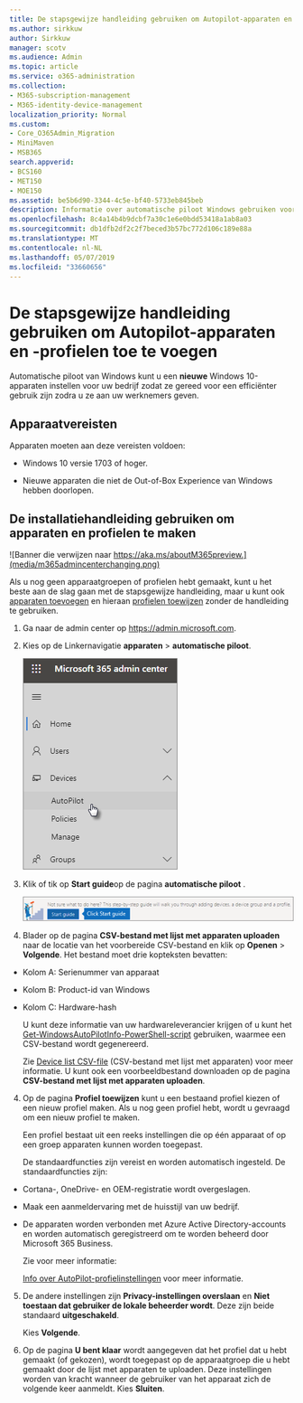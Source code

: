 ```yaml
---
title: De stapsgewijze handleiding gebruiken om Autopilot-apparaten en -profielen toe te voegen
ms.author: sirkkuw
author: Sirkkuw
manager: scotv
ms.audience: Admin
ms.topic: article
ms.service: o365-administration
ms.collection:
- M365-subscription-management
- M365-identity-device-management
localization_priority: Normal
ms.custom:
- Core_O365Admin_Migration
- MiniMaven
- MSB365
search.appverid:
- BCS160
- MET150
- MOE150
ms.assetid: be5b6d90-3344-4c5e-bf40-5733eb845beb
description: Informatie over automatische piloot Windows gebruiken voor het instellen van nieuwe Windows 10-apparaten voor uw bedrijf.
ms.openlocfilehash: 8c4a14b4b9dcbf7a30c1e6e0bdd53418a1ab8a03
ms.sourcegitcommit: db1dfb2df2c2f7beced3b57bc772d106c189e88a
ms.translationtype: MT
ms.contentlocale: nl-NL
ms.lasthandoff: 05/07/2019
ms.locfileid: "33660656"
---
```

# <a name="use-the-step-by-step-guide-to-add-autopilot-devices-and-profile"></a>De stapsgewijze handleiding gebruiken om Autopilot-apparaten en -profielen toe te voegen

Automatische piloot van Windows kunt u een **nieuwe** Windows 10-apparaten instellen voor uw bedrijf zodat ze gereed voor een efficiënter gebruik zijn zodra u ze aan uw werknemers geven.
  
## <a name="device-requirements"></a>Apparaatvereisten

Apparaten moeten aan deze vereisten voldoen:
  
- Windows 10 versie 1703 of hoger.
    
- Nieuwe apparaten die niet de Out-of-Box Experience van Windows hebben doorlopen.
    
## <a name="use-the-setup-guide-to-create-devices-and-profiles"></a>De installatiehandleiding gebruiken om apparaten en profielen te maken

![Banner die verwijzen naar https://aka.ms/aboutM365preview.](media/m365admincenterchanging.png)

Als u nog geen apparaatgroepen of profielen hebt gemaakt, kunt u het beste aan de slag gaan met de stapsgewijze handleiding, maar u kunt ook [apparaten toevoegen](create-and-edit-autopilot-devices.md) en hieraan [profielen toewijzen](create-and-edit-autopilot-profiles.md) zonder de handleiding te gebruiken. 
  
1. Ga naar de admin center op <a href="https://go.microsoft.com/fwlink/p/?linkid=837890" target="_blank">https://admin.microsoft.com</a>.

2. Kies op de Linkernavigatie **apparaten** \> **automatische piloot**.

    ![Kies in het admin center apparaten en klik vervolgens op automatische piloot.](media/AutoPilot.png)
  
2. Klik of tik op **Start guide**op de pagina **automatische piloot** .
    
    ![Click Start guide for step-by-step instructions for Autopilot.](media/31662655-d1e6-437d-87ea-c0dec5da56f7.png)
  
3. Blader op de pagina **CSV-bestand met lijst met apparaten uploaden** naar de locatie van het voorbereide CSV-bestand en klik op **Openen** \> **Volgende**. Het bestand moet drie kopteksten bevatten:
    
  - Kolom A: Serienummer van apparaat
    
  - Kolom B: Product-id van Windows
    
  - Kolom C: Hardware-hash
    
    U kunt deze informatie van uw hardwareleverancier krijgen of u kunt het [Get-WindowsAutoPilotInfo-PowerShell-script](https://www.powershellgallery.com/packages/Get-WindowsAutoPilotInfo) gebruiken, waarmee een CSV-bestand wordt gegenereerd. 
    
    Zie [Device list CSV-file](https://support.office.com/article/932e3676-2491-49f0-9177-d893d2f5276e) (CSV-bestand met lijst met apparaten) voor meer informatie. U kunt ook een voorbeeldbestand downloaden op de pagina **CSV-bestand met lijst met apparaten uploaden**. 
    
4. Op de pagina **Profiel toewijzen** kunt u een bestaand profiel kiezen of een nieuw profiel maken. Als u nog geen profiel hebt, wordt u gevraagd om een nieuw profiel te maken. 
    
    Een profiel bestaat uit een reeks instellingen die op één apparaat of op een groep apparaten kunnen worden toegepast.
    
    De standaardfuncties zijn vereist en worden automatisch ingesteld. De standaardfuncties zijn:
    
  - Cortana-, OneDrive- en OEM-registratie wordt overgeslagen.
    
  - Maak een aanmeldervaring met de huisstijl van uw bedrijf.
    
  - De apparaten worden verbonden met Azure Active Directory-accounts en worden automatisch geregistreerd om te worden beheerd door Microsoft 365 Business.
    
    Zie voor meer informatie:
    
    [Info over AutoPilot-profielinstellingen](autopilot-profile-settings.md) voor meer informatie. 
    
5. De andere instellingen zijn **Privacy-instellingen overslaan** en **Niet toestaan dat gebruiker de lokale beheerder wordt**. Deze zijn beide standaard **uitgeschakeld**. 
    
    Kies **Volgende**.
    
6. Op de pagina **U bent klaar** wordt aangegeven dat het profiel dat u hebt gemaakt (of gekozen), wordt toegepast op de apparaatgroep die u hebt gemaakt door de lijst met apparaten te uploaden. Deze instellingen worden van kracht wanneer de gebruiker van het apparaat zich de volgende keer aanmeldt. Kies **Sluiten**.
    